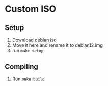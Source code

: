 # Custom ISO

## Setup

1. Download debian iso
2. Move it here and rename it to debian12.img
3. run `make setup`

## Compiling

1. Run `make build`
